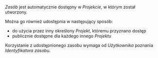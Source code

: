 *Zasób* jest automatycznie dostępny w *Projekcie*, w którym został utworzony. 

Można go również udostępnia w następujący sposób:

* do użycia przez inny określony *Projekt*, któremu przyznano dostęp
* publicznie dostępne dla każdego innego *Projektu*

Korzystanie z udostępnionego zasobu wymaga od *Użytkownika* poznania *Identyfikatora zasobu*.